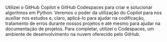 Utilizei o GitHub Copilot e GitHub Codespaces para criar e solucionar algoritmos em Python. Veremos o poder da utilização do Copilot para nos auxiliar nos estudos e, claro, aplicá-lo para ajudar na codificação, tratamento de erros durante nossos projetos e até mesmo para ajudar na documentação de projetos. Para completar, utilizei o Codespaces, um ambiente de desenvolvimento na nuvem oferecido pelo GitHub.
